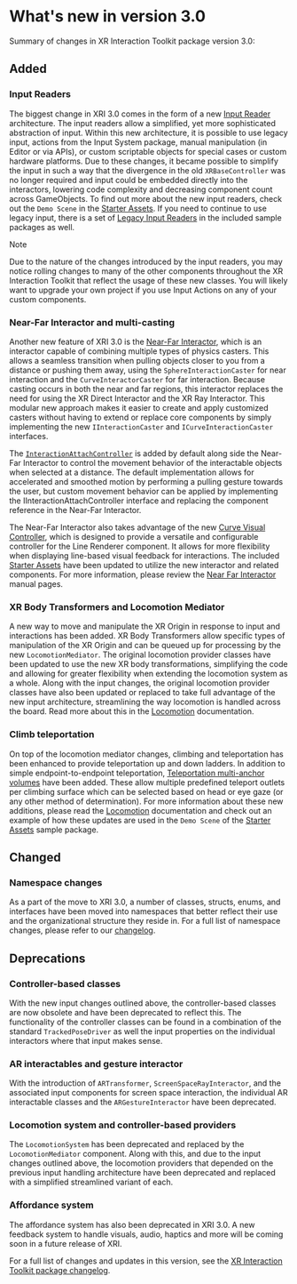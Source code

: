 # What's new in version 3.0

Summary of changes in XR Interaction Toolkit package version 3.0:

## Added

### Input Readers

The biggest change in XRI 3.0 comes in the form of a new [Input Reader](architecture.md#input-readers) architecture. The input readers allow a simplified, yet more sophisticated abstraction of input. Within this new architecture, it is possible to use legacy input, actions from the Input System package, manual manipulation (in Editor or via APIs), or custom scriptable objects for special cases or custom hardware platforms. Due to these changes, it became possible to simplify the input in such a way that the divergence in the old `XRBaseController` was no longer required and input could be embedded directly into the interactors, lowering code complexity and decreasing component count across GameObjects. To find out more about the new input readers, check out the `Demo Scene` in the [Starter Assets](samples-starter-assets.md#demo-scene). If you need to continue to use legacy input, there is a set of [Legacy Input Readers](samples-legacy-xr-input-readers.md) in the included sample packages as well.

> [!NOTE]
> Due to the nature of the changes introduced by the input readers, you may notice rolling changes to many of the other components throughout the XR Interaction Toolkit that reflect the usage of these new classes. You will likely want to upgrade your own project if you use Input Actions on any of your custom components.

### Near-Far Interactor and multi-casting

Another new feature of XRI 3.0 is the [Near-Far Interactor](near-far-interactor.md), which is an interactor capable of combining multiple types of physics casters. This allows a seamless transition when pulling objects closer to you from a distance or pushing them away, using the `SphereInteractionCaster` for near interaction and the `CurveInteractorCaster` for far interaction. Because casting occurs in both the near and far regions, this interactor replaces the need for using the XR Direct Interactor and the XR Ray Interactor. This modular new approach makes it easier to create and apply customized casters without having to extend or replace core components by simply implementing the new `IInteractionCaster` and `ICurveInteractionCaster` interfaces.

The [`InteractionAttachController`](interaction-attach-controller.md) is added by default along side the Near-Far Interactor to control the movement behavior of the interactable objects when selected at a distance. The default implementation allows for accelerated and smoothed motion by performing a pulling gesture towards the user, but custom movement behavior can be applied by implementing the IInteractionAttachController interface and replacing the component reference in the Near-Far Interactor.

The Near-Far Interactor also takes advantage of the new [Curve Visual Controller](curve-visual-controller.md), which is designed to provide a versatile and configurable controller for the Line Renderer component. It allows for more flexibility when displaying line-based visual feedback for interactions. The included [Starter Assets](samples-starter-assets.md) have been updated to utilize the new interactor and related components. For more information, please review the [Near Far Interactor](near-far-interactor.md) manual pages.

### XR Body Transformers and Locomotion Mediator

A new way to move and manipulate the XR Origin in response to input and interactions has been added. XR Body Transformers allow specific types of manipulation of the XR Origin and can be queued up for processing by the new `LocomotionMediator`. The original locomotion provider classes have been updated to use the new XR body transformations, simplifying the code and allowing for greater flexibility when extending the locomotion system as a whole. Along with the input changes, the original locomotion provider classes have also been updated or replaced to take full advantage of the new input architecture, streamlining the way locomotion is handled across the board. Read more about this in the [Locomotion](locomotion.md) documentation.

### Climb teleportation

On top of the locomotion mediator changes, climbing and teleportation has been enhanced to provide teleportation up and down ladders. In addition to simple endpoint-to-endpoint teleportation, [Teleportation multi-anchor volumes](teleportation-multi-anchor-volume.md) have been added. These allow multiple predefined teleport outlets per climbing surface which can be selected based on head or eye gaze (or any other method of determination). For more information about these new additions, please read the [Locomotion](locomotion.md) documentation and check out an example of how these updates are used in the `Demo Scene` of the [Starter Assets](samples-starter-assets.md#demo-scene) sample package.

## Changed

### Namespace changes

As a part of the move to XRI 3.0, a number of classes, structs, enums, and interfaces have been moved into namespaces that better reflect their use and the organizational structure they reside in. For a full list of namespace changes, please refer to our [changelog](../changelog/CHANGELOG.html).

## Deprecations

### Controller-based classes

With the new input changes outlined above, the controller-based classes are now obsolete and have been deprecated to reflect this. The functionality of the controller classes can be found in a combination of the standard `TrackedPoseDriver` as well the input properties on the individual interactors where that input makes sense.

### AR interactables and gesture interactor

With the introduction of `ARTransformer`, `ScreenSpaceRayInteractor`, and the associated input components for screen space interaction, the individual AR interactable classes and the `ARGestureInteractor` have been deprecated.

### Locomotion system and controller-based providers

The `LocomotionSystem` has been deprecated and replaced by the `LocomotionMediator` component. Along with this, and due to the input changes outlined above, the locomotion providers that depended on the previous input handling architecture have been deprecated and replaced with a simplified streamlined variant of each.

### Affordance system

The affordance system has also been deprecated in XRI 3.0. A new feedback system to handle visuals, audio, haptics and more will be coming soon in a future release of XRI.

For a full list of changes and updates in this version, see the [XR Interaction Toolkit package changelog](../changelog/CHANGELOG.html).